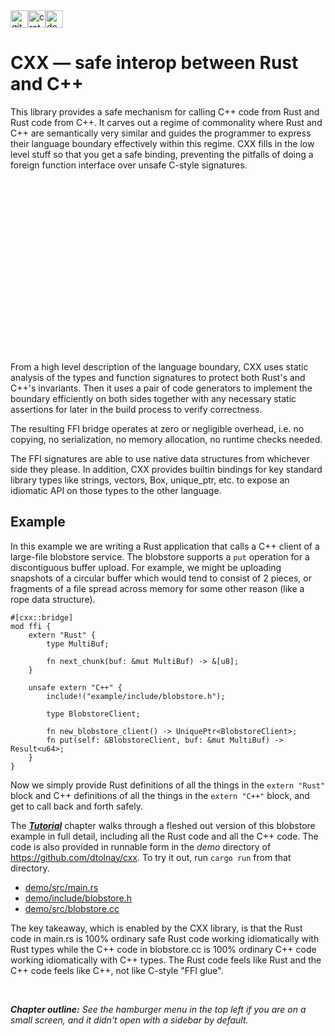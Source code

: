 <div class="badges">
<a href="https://github.com/dtolnay/cxx"><img src="https://img.shields.io/badge/github-8da0cb?style=for-the-badge&labelColor=555555&logo=github" alt="github" height="28" class="badge"></a><a href="https://crates.io/crates/cxx"><img src="https://img.shields.io/badge/crates.io-fc8d62?style=for-the-badge&labelColor=555555&logo=rust" alt="crates-io" height="28" class="badge"></a><a href="https://docs.rs/cxx"><img src="https://img.shields.io/badge/docs.rs-66c2a5?style=for-the-badge&labelColor=555555&logo=docs.rs" alt="docs-rs" height="28" class="badge"></a>
</div>

# CXX — safe interop between Rust and C++

This library provides a safe mechanism for calling C++ code from Rust and Rust
code from C++. It carves out a regime of commonality where Rust and C++ are
semantically very similar and guides the programmer to express their language
boundary effectively within this regime. CXX fills in the low level stuff so
that you get a safe binding, preventing the pitfalls of doing a foreign function
interface over unsafe C-style signatures.

<div style="height:190px;width=718px;padding:44px 0 44px">
<object type="image/svg+xml" data="overview.svg"></object>
</div>

From a high level description of the language boundary, CXX uses static analysis
of the types and function signatures to protect both Rust's and C++'s
invariants. Then it uses a pair of code generators to implement the boundary
efficiently on both sides together with any necessary static assertions for
later in the build process to verify correctness.

The resulting FFI bridge operates at zero or negligible overhead, i.e. no
copying, no serialization, no memory allocation, no runtime checks needed.

The FFI signatures are able to use native data structures from whichever side
they please. In addition, CXX provides builtin bindings for key standard library
types like strings, vectors, Box, unique\_ptr, etc. to expose an idiomatic API on
those types to the other language.

## Example

In this example we are writing a Rust application that calls a C++ client of a
large-file blobstore service. The blobstore supports a `put` operation for a
discontiguous buffer upload. For example, we might be uploading snapshots of a
circular buffer which would tend to consist of 2 pieces, or fragments of a file
spread across memory for some other reason (like a rope data structure).

```rust,noplayground
#[cxx::bridge]
mod ffi {
    extern "Rust" {
        type MultiBuf;

        fn next_chunk(buf: &mut MultiBuf) -> &[u8];
    }

    unsafe extern "C++" {
        include!("example/include/blobstore.h");

        type BlobstoreClient;

        fn new_blobstore_client() -> UniquePtr<BlobstoreClient>;
        fn put(self: &BlobstoreClient, buf: &mut MultiBuf) -> Result<u64>;
    }
}
```

Now we simply provide Rust definitions of all the things in the `extern "Rust"`
block and C++ definitions of all the things in the `extern "C++"` block, and get
to call back and forth safely.

The [***Tutorial***](tutorial.md) chapter walks through a fleshed out version of
this blobstore example in full detail, including all the Rust code and all the C++ code. The code is also provided in runnable form in the *demo* directory
of <https://github.com/dtolnay/cxx>. To try it out, run `cargo run` from that
directory.

- [demo/src/main.rs](https://github.com/dtolnay/cxx/blob/master/demo/src/main.rs)
- [demo/include/blobstore.h](https://github.com/dtolnay/cxx/blob/master/demo/include/blobstore.h)
- [demo/src/blobstore.cc](https://github.com/dtolnay/cxx/blob/master/demo/src/blobstore.cc)

The key takeaway, which is enabled by the CXX library, is that the Rust code in
main.rs is 100% ordinary safe Rust code working idiomatically with Rust types
while the C++ code in blobstore.cc is 100% ordinary C++ code working
idiomatically with C++ types. The Rust code feels like Rust and the C++ code
feels like C++, not like C-style "FFI glue".

<br>

***Chapter outline:** See the hamburger menu in the top left if you are on a
small screen, and it didn't open with a sidebar by default.*
